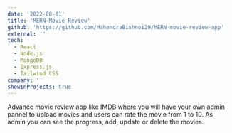 ```yaml
---
date: '2022-08-01'
title: 'MERN-Movie-Review'
github: 'https://github.com/MahendraBishnoi29/MERN-movie-review-app'
external: ''
tech:
  - React
  - Node.js
  - MongoDB
  - Express.js
  - Tailwind CSS
company: ''
showInProjects: true
---
```


Advance movie review app like IMDB where you will have your own admin pannel to upload movies and users can rate the movie from 1 to 10. As admin you can see the progress, add, update or delete the movies.
